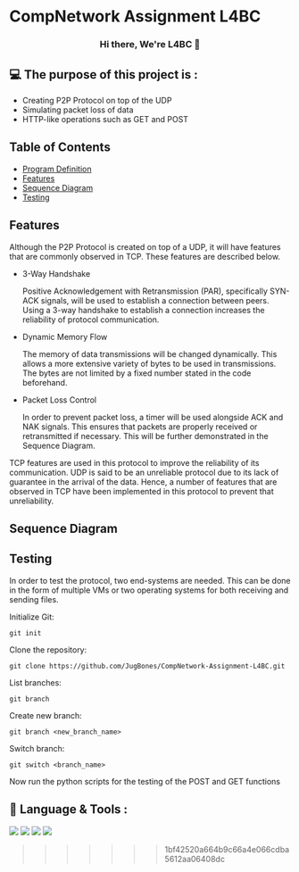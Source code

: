 # CompNetwork Assignment L4BC

<h3 align="center">
Hi there, We're L4BC</a> 👋
</h3>

## 💻 The purpose of this project is :

- Creating P2P Protocol on top of the UDP
- Simulating packet loss of data
- HTTP-like operations such as GET and POST

## Table of Contents
- [Program Definition](#program-definition)
- [Features](#features)
- [Sequence Diagram](#sequence-diagram)
- [Testing](#testing)

## Features

Although the P2P Protocol is created on top of a UDP, it will have features that are commonly observed in TCP. These features are described below.

- 3-Way Handshake

  Positive Acknowledgement with Retransmission (PAR), specifically SYN-ACK signals, will be used to establish a connection between peers. Using a 3-way handshake to establish a connection increases the reliability of protocol communication.

- Dynamic Memory Flow

  The memory of data transmissions will be changed dynamically. This allows a more extensive variety of bytes to be used in transmissions. The bytes are not limited by a fixed number stated in the code beforehand.

- Packet Loss Control

  In order to prevent packet loss, a timer will be used alongside ACK and NAK signals. This ensures that packets are properly received or retransmitted if necessary. This will be further demonstrated in the Sequence Diagram.
  
TCP features are used in this protocol to improve the reliability of its communication. UDP is said to be an unreliable protocol due to its lack of guarantee in the arrival of the data. Hence, a number of features that are observed in TCP have been implemented in this protocol to prevent that unreliability. 

## Sequence Diagram

## Testing

In order to test the protocol, two end-systems are needed. This can be done in the form of multiple VMs or two operating systems for both receiving and sending files.

Initialize Git:

```console
git init
```

Clone the repository:

```console
git clone https://github.com/JugBones/CompNetwork-Assignment-L4BC.git
```

List branches:

```console
git branch
```

Create new branch:

```console
git branch <new_branch_name>
```

Switch branch:

```console
git switch <branch_name>
```

Now run the python scripts for the testing of the POST and GET functions

## 💼 Language & Tools :

![](https://img.shields.io/badge/Tools-Git-informational?style=flat&logo=Git&color=F05032)
![](https://img.shields.io/badge/Tools-GitHub-informational?style=flat&logo=GitHub&color=181717)
![](https://img.shields.io/badge/Tools-Visual-Studio?style=flat&logo=VisualStudioCode&color=0044F9)
![](https://img.shields.io/badge/Code-Python-informational?style=flat&logo=Python&color=FBFF00)

> > > > > > > 1bf42520a664b9c66a4e066cdba5612aa06408dc
